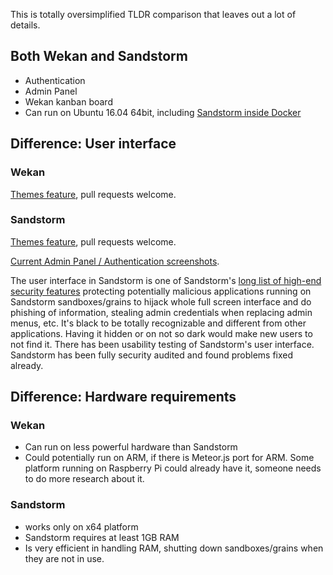 This is totally oversimplified TLDR comparison that leaves out a lot of details.

## Both Wekan and Sandstorm

* Authentication
* Admin Panel
* Wekan kanban board
* Can run on Ubuntu 16.04 64bit, including [Sandstorm inside Docker](https://docs.sandstorm.io/en/latest/install/#option-6-using-sandstorm-within-docker)

## Difference: User interface

### Wekan

[Themes feature](https://github.com/wekan/wekan/issues/781), pull requests welcome.

### Sandstorm

[Themes feature](https://github.com/sandstorm-io/sandstorm/issues/1713#issuecomment-301274498), pull requests welcome.

[Current Admin Panel / Authentication screenshots](https://discourse.wekan.io/t/sso-passing-variables-through-url/493/8).

The user interface in Sandstorm is one of Sandstorm's [long list of high-end security features](https://docs.sandstorm.io/en/latest/using/security-practices/) protecting potentially malicious applications running on Sandstorm sandboxes/grains to hijack whole full screen interface and do phishing of information, stealing admin credentials when replacing admin menus, etc. It's black to be totally recognizable and different from other applications. Having it hidden or on not so dark would make new users to not find it. There has been usability testing of Sandstorm's user interface. Sandstorm has been fully security audited and found problems fixed already.

## Difference: Hardware requirements

### Wekan

* Can run on less powerful hardware than Sandstorm
* Could potentially run on ARM, if there is Meteor.js port for ARM. Some platform running on Raspberry Pi could already have it, someone needs to do more research about it.

### Sandstorm

* works only on x64 platform
* Sandstorm requires at least 1GB RAM
* Is very efficient in handling RAM, shutting down sandboxes/grains when they are not in use.
